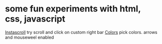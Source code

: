 # some fun experiments with html, css, javascript

[Instascroll](http://rhrn.github.com/html5/instascroll.html "Instascroll") try scroll and click on custom right bar
[Colors](http://rhrn.github.com/html5/colors.html "Color") pick colors. arrows and mouseweel enabled
